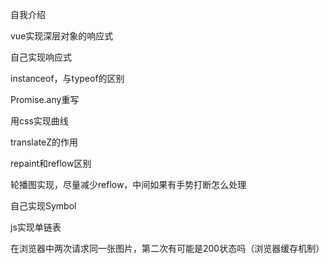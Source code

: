 自我介绍

vue实现深层对象的响应式

自己实现响应式

instanceof，与typeof的区别

Promise.any重写

用css实现曲线

translateZ的作用

repaint和reflow区别

轮播图实现，尽量减少reflow，中间如果有手势打断怎么处理

自己实现Symbol

js实现单链表

在浏览器中两次请求同一张图片，第二次有可能是200状态吗（浏览器缓存机制）
